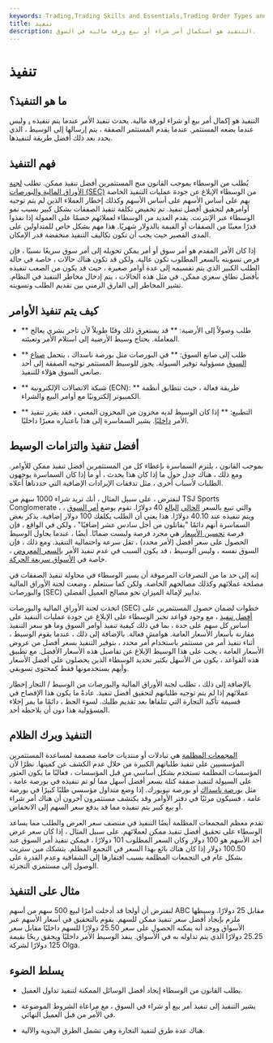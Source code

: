 ```yaml
---
keywords: Trading,Trading Skills and Essentials,Trading Order Types and Processes,Trading Skills,Trading Orders
title: تنفيذ
description: التنفيذ هو استكمال أمر شراء أو بيع ورقة مالية في السوق.
---
```


# تنفيذ
## ما هو التنفيذ؟

التنفيذ هو إكمال أمر بيع أو شراء لورقة مالية. يحدث تنفيذ الأمر عندما يتم تنفيذه [،](/fill) وليس عندما يضعه المستثمر. عندما يقدم المستثمر الصفقة ، يتم إرسالها إلى الوسيط ، الذي يحدد بعد ذلك أفضل طريقة لتنفيذها.

## فهم التنفيذ

يُطلب من الوسطاء بموجب القانون منح المستثمرين أفضل تنفيذ ممكن. تطلب [لجنة الأوراق المالية والبورصات (SEC)](/sec) من الوسطاء الإبلاغ عن جودة عمليات التنفيذ الخاصة بهم على أساس الأسهم على أساس الأسهم وكذلك إخطار العملاء الذين لم يتم توجيه أوامرهم لتحقيق أفضل تنفيذ. تم تخفيض تكلفة تنفيذ الصفقات بشكل كبير بسبب نمو الوسطاء عبر الإنترنت. يقدم العديد من الوسطاء لعملائهم خصمًا على العمولة إذا نفذوا قدرًا معينًا من الصفقات أو القيمة بالدولار شهريًا. هذا مهم بشكل خاص للمتداولين على المدى القصير حيث يجب أن تكون تكاليف التنفيذ منخفضة قدر الإمكان.

إذا كان الأمر المقدم هو أمر سوق أو أمر يمكن تحويله إلى أمر سوق سريعًا نسبيًا ، فإن فرص تسويته بالسعر المطلوب تكون عالية. ولكن قد تكون هناك حالات ، خاصة في حالة الطلب الكبير الذي يتم تقسيمه إلى عدة أوامر صغيرة ، حيث قد يكون من الصعب تنفيذه بأفضل نطاق سعري ممكن. في مثل هذه الحالات ، يتم إدخال مخاطر التنفيذ في النظام. تشير المخاطر إلى الفارق الزمني بين تقديم الطلب وتسويته.

## كيف يتم تنفيذ الأوامر

- ** طلب وصولاً إلى الأرضية: ** قد يستغرق ذلك وقتًا طويلاً لأن تاجر بشري يعالج المعاملة. يحتاج وسيط الأرضية إلى استلام الأمر وتعبئته.

- ** طلب إلى صانع السوق: ** في البورصات مثل بورصة ناسداك ، يتحمل [صناع السوق](/marketmaker) مسؤولية توفير السيولة. يجوز للوسيط المستثمر توجيه الصفقة إلى أحد صانعي السوق هؤلاء للتنفيذ.

- ** شبكة الاتصالات الإلكترونية (ECN): ** طريقة فعالة ، حيث تتطابق أنظمة الكمبيوتر إلكترونيًا مع أوامر البيع والشراء.

- ** التطبيع: ** إذا كان الوسيط لديه مخزون من المخزون المعني ، فقد يقرر تنفيذ الأمر [داخليًا](/in-house). يشير السماسرة إلى هذا باعتباره معبرًا داخليًا.

## أفضل تنفيذ والتزامات الوسيط

بموجب القانون ، يلتزم السماسرة بإعطاء كل من المستثمرين أفضل تنفيذ ممكن للأوامر. ومع ذلك ، هناك جدل حول ما إذا كان هذا يحدث ، أو ما إذا كان السماسرة يوجهون الطلبات لأسباب أخرى ، مثل تدفقات الإيرادات الإضافية التي حددناها أعلاه.

لنفترض ، على سبيل المثال ، أنك تريد شراء 1000 سهم من TSJ Sports Conglomerate ، والتي تبيع بالسعر [الحالي](/currentprice) [البالغ](/currentprice) 40 دولارًا. تقوم بوضع [أمر السوق](/marketorder) ، ويتم تنفيذه عند 40.10 دولارًا. هذا يعني أن الطلب يكلفك 100 دولار إضافية. يذكر بعض السماسرة أنهم دائمًا "يقاتلون من أجل سادس عشر إضافيًا" ، ولكن في الواقع ، فإن فرصة [تحسين الأسعار](/priceimprovement) هي مجرد فرصة وليست ضمانًا. أيضًا ، عندما يحاول الوسيط الحصول على سعر أفضل (لأمر محدد) ، تقل سرعة واحتمالية التنفيذ. ومع ذلك ، فإن السوق نفسه ، وليس الوسيط ، قد يكون السبب في عدم تنفيذ الأمر [بالسعر المعروض](/quoted-price) ، خاصة في [الأسواق سريعة الحركة](/fastmarket).

إنه إلى حد ما من التصرفات المرموقة أن يسير الوسطاء في محاولة تنفيذ الصفقات في مصلحة عملائهم وكذلك مصالحهم الخاصة. ولكن كما سنتعلم ، وضعت لجنة الأوراق المالية والبورصات (SEC) تدابير لإمالة الميزان نحو مصالح العميل الفضلى.

اتخذت لجنة الأوراق المالية والبورصات (SEC) خطوات لضمان حصول المستثمرين على [أفضل تنفيذ](/bestexecution) ، مع وجود قواعد تجبر الوسطاء على الإبلاغ عن جودة عمليات التنفيذ على أساس كل سهم على حدة ، بما في ذلك كيفية تنفيذ أوامر السوق وما هو سعر التنفيذ مقارنة بأسعار الأسعار العامة. هوامش فعالة. بالإضافة إلى ذلك ، عندما يقوم الوسيط ، أثناء تنفيذ أمر من مستثمر باستخدام أمر محدد ، بتوفير التنفيذ بسعر أفضل من عروض الأسعار العامة ، يجب على هذا الوسيط الإبلاغ عن تفاصيل هذه الأسعار الأفضل. مع تطبيق هذه القواعد ، يكون من الأسهل بكثير تحديد الوسطاء الذين يحصلون على أفضل الأسعار وأيهم يستخدمونها فقط كمحتوى تسويقي.

بالإضافة إلى ذلك ، تطلب لجنة الأوراق المالية والبورصات من الوسيط / التجار إخطار عملائهم إذا لم يتم توجيه طلباتهم لتحقيق أفضل تنفيذ. عادةً ما يكون هذا الإفصاح في قسيمة تأكيد التجارة التي تتلقاها بعد تقديم طلبك. لسوء الحظ ، دائمًا ما يمر إخلاء المسؤولية هذا دون أن يلاحظه أحد.

## التنفيذ وبرك الظلام

[المجمعات المظلمة](/dark-pool) هي تبادلات أو منتديات خاصة مصممة لمساعدة المستثمرين المؤسسيين على تنفيذ طلباتهم الكبيرة من خلال عدم الكشف عن كميتها. نظرًا لأن المؤسسات المظلمة تستخدم بشكل أساسي من قبل المؤسسات ، فغالبًا ما يكون العثور على السيولة لتنفيذ صفقة كتلة بسعر أفضل أسهل مما لو تم تنفيذه في بورصة عامة ، مثل [بورصة ناسداك](/nasdaq) أو بورصة نيويورك. إذا وضع متداول مؤسسي طلبًا كبيرًا في بورصة عامة ، فسيكون مرئيًا في دفتر الأوامر وقد يكتشف مستثمرون آخرون أن هناك أمر شراء أو بيع كبير يتم تنفيذه مما قد يدفع سعر السهم إلى الانخفاض.

تقدم معظم المجمعات المظلمة أيضًا التنفيذ في منتصف سعر العرض والطلب مما يساعد الوسطاء على تحقيق أفضل تنفيذ ممكن لعملائهم. على سبيل المثال ، إذا كان سعر عرض أحد الأسهم هو 100 دولار وكان السعر المطلوب 101 دولارًا ، فيمكن تنفيذ أمر السوق عند 100.50 دولار إذا كان هناك بائع بهذا السعر في التجمع المظلم. يتشكك مين ستريت بشكل عام في التجمعات المظلمة بسبب افتقارها إلى الشفافية وعدم القدرة على الوصول إلى مستثمري التجزئة.

## مثال على التنفيذ

لنفترض أن أولجا قد أدخلت أمرًا لبيع 500 سهم من أسهم ABC مقابل 25 دولارًا. وسيطها ملزم بإيجاد أفضل سعر تنفيذ ممكن للسهم. يقوم بالتحقيق في أسعار الأسهم عبر الأسواق ووجد أنه يمكنه الحصول على سعر 25.50 دولارًا للسهم داخليًا مقابل سعر 25.25 دولارًا الذي يتم تداوله به في الأسواق. ينفذ الوسيط الأمر داخليًا ويحقق ربحًا بقيمة 125 دولارًا لشركة Olga.

## يسلط الضوء

- يطلب القانون من الوسطاء إيجاد أفضل الوسائل الممكنة لتنفيذ تداول العميل.

- يشير التنفيذ إلى تنفيذ أمر بيع أو شراء في السوق ، مع مراعاة الشروط الموضوعة في الأمر من قبل العميل النهائي.

- هناك عدة طرق لتنفيذ التجارة وهي تشمل الطرق اليدوية والآلية.

